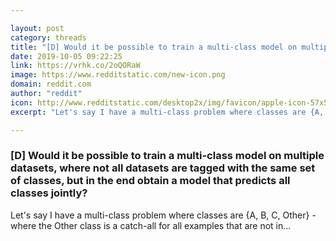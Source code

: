 ```yaml
---

layout: post
category: threads
title: "[D] Would it be possible to train a multi-class model on multiple datasets, where not all datasets are tagged with the same set of classes, but in the end obtain a model that predicts all classes jointly?"
date: 2019-10-05 09:22:25
link: https://vrhk.co/2oQORaW
image: https://www.redditstatic.com/new-icon.png
domain: reddit.com
author: "reddit"
icon: http://www.redditstatic.com/desktop2x/img/favicon/apple-icon-57x57.png
excerpt: "Let's say I have a multi-class problem where classes are {A, B, C, Other} - where the Other class is a catch-all for all examples that are not in..."

---
```


### [D] Would it be possible to train a multi-class model on multiple datasets, where not all datasets are tagged with the same set of classes, but in the end obtain a model that predicts all classes jointly?

Let's say I have a multi-class problem where classes are {A, B, C, Other} - where the Other class is a catch-all for all examples that are not in...